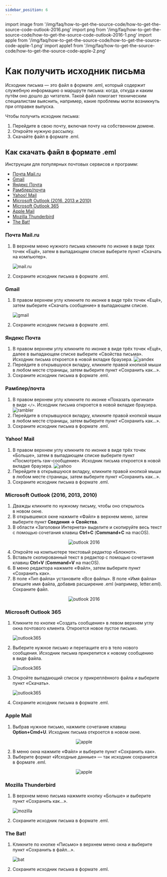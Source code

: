 ```yaml
---
sidebar_position: 6
---
```


import image from '/img/faq/how-to-get-the-source-code/how-to-get-the-source-code-outlook-2016.png'
import png from '/img/faq/how-to-get-the-source-code/how-to-get-the-source-code-outlook-2016-1.png'
import apple from '/img/faq/how-to-get-the-source-code/how-to-get-the-source-code-apple-1.png'
import apple1 from '/img/faq/how-to-get-the-source-code/how-to-get-the-source-code-apple-2.png'

# Как получить исходник письма

Исходник письма — это файл в формате .eml, который содержит служебную информацию о&nbsp;маршруте письма: когда, откуда и&nbsp;каким путём оно дошло до&nbsp;читателя. Такой файл помогает техническим специалистам выяснить, например, какие проблемы могли возникнуть при отправке выпуска.

Чтобы получить исходник письма:

1. Перейдите в&nbsp;свою почту, включая почту на&nbsp;собственном домене.
2. Откройте нужную рассылку.
3. Скачайте файл в&nbsp;формате .eml.

## Как скачать файл в&nbsp;формате .eml

Инструкции для популярных почтовых сервисов и&nbsp;программ:

- [Почта Mail.ru](#почта-mailru)
- [Gmail](#gmail)
- [Яндекс Почта](#яндекс-почта)
- [Рамблер/почта](#рамблерпочта)
- [Yahoo! Mail](#yahoo-mail)
- [Microsoft Outlook (2016, 2013 и&nbsp;2010)](#microsoft-outlook-2016-2013-2010)
- [Microsoft Outlook 365](#microsoft-outlook-365)
- [Apple Mail](#apple-mail)
- [Mozilla Thunderbird](#mozilla-thunderbird)
- [The Bat!](#the-bat)

### Почта Mail.ru

1. В&nbsp;верхнем меню нужного письма кликните по&nbsp;иконке в&nbsp;виде трех точек &laquo;Ещё&raquo;, затем в&nbsp;выпадающем списке выберите пункт &laquo;Скачать на&nbsp;компьютер&raquo;.

   ![mail.ru](/img/faq/how-to-get-the-source-code/how-to-get-the-source-code-mail.jpg)

2. Сохраните исходник письма в&nbsp;формате .eml.

### Gmail

1. В&nbsp;правом верхнем углу кликните по&nbsp;иконке в&nbsp;виде трёх точек &laquo;Ещё&raquo;, затем выберите &laquo;Скачать сообщение&raquo; в&nbsp;выпадающем списке.

   ![gmail](/img/faq/how-to-get-the-source-code/how-to-get-the-source-code-gmail.png)

2. Сохраните исходник письма в&nbsp;формате .eml.

### Яндекс Почта

1. В&nbsp;правом верхнем углу кликните по&nbsp;иконке в&nbsp;виде трёх точек &laquo;Ещё&raquo;, далее в&nbsp;выпадающем списке выберите &laquo;Свойства письма&raquo;. Исходник письма откроется в&nbsp;новой вкладке браузера.
   ![yandex](/img/faq/how-to-get-the-source-code/how-to-get-the-source-code-yandex.png)
2. Перейдите в&nbsp;открывшуюся вкладку, кликните правой кнопкой мыши в&nbsp;любом месте страницы, затем выберите пункт &laquo;Сохранить как...&raquo;.
3. Сохраните исходник письма в&nbsp;формате .eml.

### Рамблер/почта

1. В&nbsp;правом верхнем углу кликните по&nbsp;иконке &laquo;Показать оригинал&raquo; в&nbsp;виде `</>`. Исходник письма откроется в&nbsp;новой вкладке браузера.
   ![rambler](/img/faq/how-to-get-the-source-code/how-to-get-the-source-code-rambler.png)
2. Перейдите в&nbsp;открывшуюся вкладку, кликните правой кнопкой мыши в&nbsp;любом месте страницы, затем выберите пункт &laquo;Сохранить как...&raquo;.
3. Сохраните исходник письма в&nbsp;формате .eml.

### Yahoo! Mail

1. В&nbsp;правом верхнем углу кликните по&nbsp;иконке в&nbsp;виде трёх точек &laquo;Больше&raquo;, затем в&nbsp;выпадающем списке выберите пункт &laquo;Посмотреть raw-сообщение&raquo;. Исходник письма откроется в&nbsp;новой вкладке браузера.
   ![yahoo](/img/faq/how-to-get-the-source-code/how-to-get-the-source-code-yahoo.png)
2. Перейдите в&nbsp;открывшуюся вкладку, кликните правой кнопкой мыши в&nbsp;любом месте страницы, затем выберите пункт &laquo;Сохранить как...&raquo;.
3. Сохраните исходник письма в&nbsp;формате .eml.

### Microsoft Outlook (2016, 2013, 2010)

1. Дважды кликните по&nbsp;нужному письму, чтобы оно открылось в&nbsp;новом окне.
2. В&nbsp;открывшемся окне нажмите &laquo;Файл&raquo; в&nbsp;верхнем меню, затем выберите пункт **Сведения &rarr; Свойства**.
3. В&nbsp;области &laquo;Заголовки Интернета&raquo; выделите и&nbsp;скопируйте весь текст с&nbsp;помощью сочетания клавиш **Ctrl+C** (**Command+C** на macOS).

<p align='center'>
  <img src={image} alt="outlook 2016" />
</p>

4. Откройте на&nbsp;компьютере текстовый редактор &laquo;Блокнот&raquo;.
5. Вставьте скопированный текст в&nbsp;редактор с&nbsp;помощью сочетания клавиш **Ctrl+V** (**Command+V** на macOS).
6. В&nbsp;меню редактора нажмите &laquo;Файл&raquo;, затем выберите пункт &laquo;Сохранить как&raquo;.
7. В&nbsp;поле &laquo;Тип файла&raquo; установите &laquo;Все файлы&raquo;. В&nbsp;поле &laquo;Имя файла&raquo; впишите имя файла, добавив расширение .eml (например, letter.eml). Сохраните файл.

<p align='center'>
  <img src={png} alt="outlook 2016" />
</p>

### Microsoft Outlook 365

1. Кликните по&nbsp;кнопке &laquo;Создать сообщение&raquo; в&nbsp;левом верхнем углу окна почтового клиента. Откроется новое пустое письмо.

   ![outlook365](/img/faq/how-to-get-the-source-code/how-to-get-the-source-code-outlook365-1.png)

2. Выберите нужное письмо и&nbsp;перетащите его в&nbsp;тело нового сообщения. Исходник письма прикрепится к&nbsp;новому сообщению в&nbsp;виде файла.

   ![outlook365](/img/faq/how-to-get-the-source-code/how-to-get-the-source-code-outlook365-2.png)

3. Откройте выпадающий список у&nbsp;прикреплённого файла и&nbsp;выберите пункт &laquo;Скачать&raquo;.

   ![outlook365](/img/faq/how-to-get-the-source-code/how-to-get-the-source-code-outlook365-3.png)

4. Сохраните исходник письма в&nbsp;формате .eml.

### Apple Mail

1. Выбрав нужное письмо, нажмите сочетание клавиш **Option+Cmd+U**.&nbsp;Исходник письма откроется в&nbsp;новом окне.

<p align='center'>
  <img src={apple} alt="apple" />
</p>

2. В&nbsp;меню окна нажмите &laquo;Файл&raquo; и&nbsp;выберите пункт &laquo;Сохранить как&raquo;.
3. Выберите формат &laquo;Исходные данные&raquo;&nbsp;&mdash; так исходник сохранится в&nbsp;формате .eml.

<p align='center'>
  <img src={apple1} alt="apple" />
</p>

### Mozilla Thunderbird

1. В&nbsp;верхнем меню письма нажмите кнопку &laquo;Больше&raquo; и&nbsp;выберите пункт &laquo;Сохранить как...&raquo;.

   ![mozilla](/img/faq/how-to-get-the-source-code/how-to-get-the-source-code-mozilla.png)

2. Сохраните исходник письма в&nbsp;формате .eml.

### The Bat!

1. Кликните по&nbsp;кнопке &laquo;Письмо&raquo; в&nbsp;верхнем меню окна и&nbsp;выберите пункт &laquo;Сохранить в&nbsp;файл...&raquo;.

   ![bat](/img/faq/how-to-get-the-source-code/how-to-get-the-source-code-the-bat.png)

2. Сохраните исходник письма в&nbsp;формате .eml.
